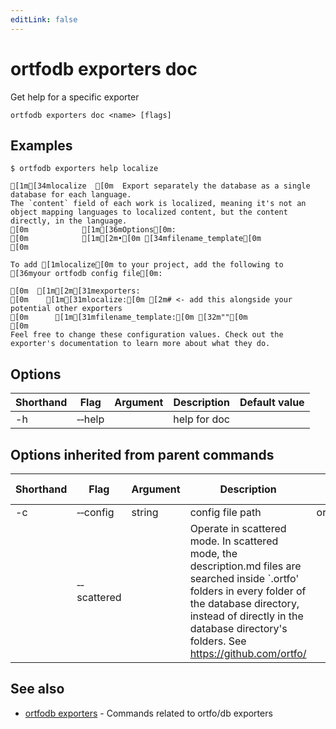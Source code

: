 ```yaml
---
editLink: false
---
```


# ortfodb exporters doc

Get help for a specific exporter

```
ortfodb exporters doc <name> [flags]
```

## Examples

```ansi
$ ortfodb exporters help localize

[1m[34mlocalize  [0m  Export separately the database as a single database for each language.
The `content` field of each work is localized, meaning it's not an
object mapping languages to localized content, but the content
directly, in the language.
[0m            [1m[36mOptions[0m:
[0m            [1m[2m•[0m [34mfilename_template[0m
[0m

To add [1mlocalize[0m to your project, add the following to [36myour ortfodb config file[0m:

[0m  [1m[2m[31mexporters:
[0m    [1m[31mlocalize:[0m [2m# <- add this alongside your potential other exporters
[0m      [1m[31mfilename_template:[0m [32m""[0m
[0m
Feel free to change these configuration values. Check out the exporter's documentation to learn more about what they do.

```

## Options

| Shorthand | Flag | Argument | Description | Default value |
| --- | --- | --- | --- | --- |
| -h | &hyphen;&hyphen;help | | help for doc 

## Options inherited from parent commands

| Shorthand | Flag | Argument | Description | Default value |
| --- | --- | --- | --- | --- |
| -c | &hyphen;&hyphen;config | string | config file path | ortfodb.yaml
| | &hyphen;&hyphen;scattered | | Operate in scattered mode. In scattered mode, the description.md files are searched inside `.ortfo' folders in every folder of the database directory, instead of directly in the database directory's folders. See https://github.com/ortfo/ 

## See also

* [ortfodb exporters](exporters.md)	 - Commands related to ortfo/db exporters

